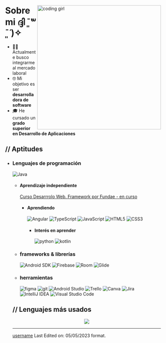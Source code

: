 
<!--
**mina-45b/mina-45b** is a ✨ _special_ ✨ repository because its `README.md` (this file) appears on your GitHub profile.

Here are some ideas to get you started:

- 🔭 I’m currently working on ...
- 🌱 I’m currently learning ...
- 👯 I’m looking to collaborate on ...
- 🤔 I’m looking for help with ...
- 💬 Ask me about ...
- 📫 How to reach me: ...
- 😄 Pronouns: ...
- ⚡ Fun fact: ...
-->

  <p align="center"><!-- Optional banner goes here--> </p>
<div>
<img align="right" width="400" alt="coding girl" src="https://images4.alphacoders.com/135/1358530.jpeg">
<h1> Sobre mi ദ്ദി ˉ͈̀꒳ˉ͈́ )✧</h2>
<ul>
<li>👨‍💻 Actualmente busco integrarme al mercado laboral</li>
<li>🤓 Mi objetivo es ser <strong> desarrolladora de software</strong></li>
<li>🎓 He cursado un <strong>grado superior en Desarrollo de Aplicaciones</strong></li>
</ul>
<h2>  // Aptitudes  </h2>
<ul>
<li>
<h3> Lenguajes de programación</h3>
<img src="https://img.shields.io/badge/Java-ED8B00?style=for-the-badge&logo=openjdk&logoColor=white" 
alt="Java">
<ul>
<li>
<h4> Aprendizaje independiente </h4>
<a href="https://www.efundae.es/course/index.php?categoryid=236"> Curso Desarrrolo Web. Framework por Fundae - en curso </a>
<ul>
<li>
<h4> Aprendiendo </h4>
<img src="https://img.shields.io/badge/Angular-DD0031?style=for-the-badge&logo=angular&logoColor=white" alt="Angular">
<img src="https://img.shields.io/badge/TypeScript-3178C6?style=for-the-badge&logo=typescript&logoColor=white" alt="TypeScript">
<img src="https://img.shields.io/badge/JavaScript-F7DF1E?style=for-the-badge&logo=javascript&logoColor=black" alt="JavaScript">
<img src="https://img.shields.io/badge/HTML5-E34F26?style=for-the-badge&logo=html5&logoColor=white" alt="HTML5">
<img src="https://img.shields.io/badge/CSS3-1572B6?style=for-the-badge&logo=css3&logoColor=white" alt="CSS3">
<ul>
<li>
<h4>Interés en aprender </h4>
<img src="https://img.shields.io/badge/Python-14354C?style=for-the-badge&amp;logo=python&amp;logoColor=white" alt="python">
<img src="https://img.shields.io/badge/Kotlin-hotpink.svg?style=for-the-badge&amp;logo=kotlin&amp;logoColor=white" alt="kotlin">
</li>
</ul>
</li>
</ul>
</li>
<li>
<h3>  frameworks &amp; librerías </h3>
<img src="https://img.shields.io/badge/Android%20SDK-3DDC84?style=for-the-badge&logo=android&logoColor=white" alt="Android SDK">
<img src="https://img.shields.io/badge/Firebase-FFCA28?style=for-the-badge&logo=firebase&logoColor=white" alt="Firebase">
<img src="https://img.shields.io/badge/Room-FFC107?style=for-the-badge&logo=java&logoColor=white" alt="Room">
<img src="https://img.shields.io/badge/Glide-00C853?style=for-the-badge&logo=google&logoColor=white" alt="Glide">
</li>
<li>
<h3> herramientas </h3>
  <img src="https://img.shields.io/badge/figma-7434a4?style=for-the-badge&amp;logo=figma&amp;logoColor=white" alt="figma">
  <img src="https://img.shields.io/badge/git-%23F05033.svg?style=for-the-badge&amp;logo=git&amp;logoColor=white" alt="git">
<img src="https://img.shields.io/badge/Android%20Studio-3DDC84?style=for-the-badge&logo=android&logoColor=white" alt="Android Studio">
<img src="https://img.shields.io/badge/Trello-0052CC?style=for-the-badge&logo=trello&logoColor=white" alt="Trello">
<img src="https://img.shields.io/badge/Canva-FFFFFF?style=for-the-badge&logo=canva&logoColor=00C4CC" alt="Canva">
<img src="https://img.shields.io/badge/Jira-0052CC?style=for-the-badge&logo=jira&logoColor=white" alt="Jira">
<img src="https://img.shields.io/badge/IntelliJ%20IDEA-000000?style=for-the-badge&logo=intellij-idea&logoColor=white" alt="IntelliJ IDEA">
<img src="https://img.shields.io/badge/Visual%20Studio%20Code-007ACC?style=for-the-badge&logo=visual-studio-code&logoColor=white" alt="Visual Studio Code">
<ul>
</ul>
</li>
</ul>
<h2> // Lenguajes más usados </h2>
<div style="display:grid;align-items:center;justify-content:center">
  <img src="https://github-readme-stats.vercel.app/api/top-langs/?username=mina-45b&layout=compact&theme=light&langs_count=8&locale=es&hide_title=true">
</div>

<!---

--->
<hr>
<p><a href="https://github.com/mina-45b">username</a>
Last Edited on: 05/05/2023 format.</p></div> 

